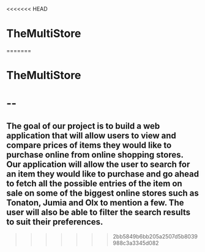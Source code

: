 <<<<<<< HEAD
# TheMultiStore
=======
# TheMultiStore
# --
## The goal of our project is to build a web application that will allow users to view and compare prices of items they would like to purchase online from online shopping stores. Our application will allow the user to search for an item they would like to purchase and go ahead to fetch all the possible entries of the item on sale on some of the biggest online stores such as Tonaton, Jumia and Olx to mention a few. The user will also be able to filter the search results to suit their preferences.
>>>>>>> 2bb5849b6bb205a2507d5b8039988c3a3345d082

